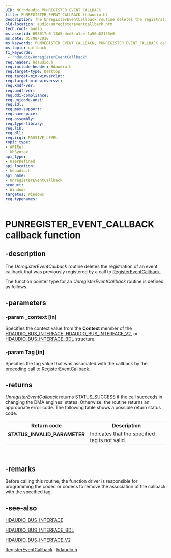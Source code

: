 ```yaml
---
UID: NC:hdaudio.PUNREGISTER_EVENT_CALLBACK
title: PUNREGISTER_EVENT_CALLBACK (hdaudio.h)
description: The UnregisterEventCallback routine deletes the registration of an event callback that was previously registered by a call to RegisterEventCallback.The function pointer type for an UnregisterEventCallback routine is defined as follows.
old-location: audio\unregistereventcallback.htm
tech.root: audio
ms.assetid: 698017a0-13d5-4ed5-a1ce-1a50a62135e0
ms.date: 05/08/2018
ms.keywords: PUNREGISTER_EVENT_CALLBACK, PUNREGISTER_EVENT_CALLBACK callback, UnregisterEventCallback, UnregisterEventCallback callback function [Audio Devices], aud-prop2_9d6c50d7-56ac-4364-9a1e-74ea0d934046.xml, audio.unregistereventcallback, hdaudio/UnregisterEventCallback
ms.topic: callback
f1_keywords:
 - "hdaudio/UnregisterEventCallback"
req.header: hdaudio.h
req.include-header: Hdaudio.h
req.target-type: Desktop
req.target-min-winverclnt: 
req.target-min-winversvr: 
req.kmdf-ver: 
req.umdf-ver: 
req.ddi-compliance: 
req.unicode-ansi: 
req.idl: 
req.max-support: 
req.namespace: 
req.assembly: 
req.type-library: 
req.lib: 
req.dll: 
req.irql: PASSIVE_LEVEL
topic_type:
- APIRef
- kbSyntax
api_type:
- UserDefined
api_location:
- hdaudio.h
api_name:
- UnregisterEventCallback
product:
- Windows
targetos: Windows
req.typenames: 
---
```


# PUNREGISTER_EVENT_CALLBACK callback function


## -description


The <i>UnregisterEventCallback</i> routine deletes the registration of an event callback that was previously registered by a call to <a href="https://docs.microsoft.com/windows-hardware/drivers/ddi/hdaudio/nc-hdaudio-pregister_event_callback">RegisterEventCallback</a>.

The function pointer type for an <i>UnregisterEventCallback</i> routine is defined as follows.


## -parameters




### -param _context [in]

Specifies the context value from the <b>Context</b> member of the <a href="https://docs.microsoft.com/windows-hardware/drivers/ddi/hdaudio/ns-hdaudio-_hdaudio_bus_interface">HDAUDIO_BUS_INTERFACE</a><u>, </u><a href="https://docs.microsoft.com/windows-hardware/drivers/ddi/hdaudio/ns-hdaudio-_hdaudio_bus_interface_v2">HDAUDIO_BUS_INTERFACE_V2</a>, or <a href="https://docs.microsoft.com/windows-hardware/drivers/ddi/hdaudio/ns-hdaudio-_hdaudio_bus_interface_bdl">HDAUDIO_BUS_INTERFACE_BDL</a> structure.


### -param Tag [in]

Specifies the tag value that was associated with the callback by the preceding call to <a href="https://docs.microsoft.com/windows-hardware/drivers/ddi/hdaudio/nc-hdaudio-pregister_event_callback">RegisterEventCallback</a>.


## -returns



<i>UnregisterEventCallback</i> returns STATUS_SUCCESS if the call succeeds in changing the DMA engines' states. Otherwise, the routine returns an appropriate error code. The following table shows a possible return status code.

<table>
<tr>
<th>Return code</th>
<th>Description</th>
</tr>
<tr>
<td width="40%">
<dl>
<dt><b>STATUS_INVALID_PARAMETER</b></dt>
</dl>
</td>
<td width="60%">
Indicates that the specified tag is not valid.

</td>
</tr>
</table>
 




## -remarks



Before calling this routine, the function driver is responsible for programming the codec or codecs to remove the association of the callback with the specified tag.




## -see-also




<a href="https://docs.microsoft.com/windows-hardware/drivers/ddi/hdaudio/ns-hdaudio-_hdaudio_bus_interface">HDAUDIO_BUS_INTERFACE</a>



<a href="https://docs.microsoft.com/windows-hardware/drivers/ddi/hdaudio/ns-hdaudio-_hdaudio_bus_interface_bdl">HDAUDIO_BUS_INTERFACE_BDL</a>



<a href="https://docs.microsoft.com/windows-hardware/drivers/ddi/hdaudio/ns-hdaudio-_hdaudio_bus_interface_v2">HDAUDIO_BUS_INTERFACE_V2</a>



<a href="https://docs.microsoft.com/windows-hardware/drivers/ddi/hdaudio/nc-hdaudio-pregister_event_callback">RegisterEventCallback</a>
 
[hdaudio.h](../hdaudio/index.md)
 

